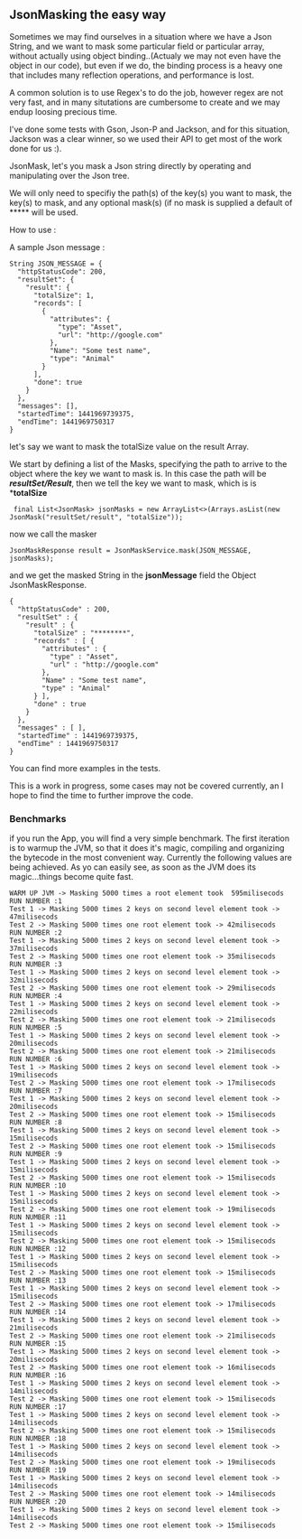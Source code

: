 ## JsonMasking the easy way ##
Sometimes we may find ourselves in a situation where we have a Json String, and we want to mask some particular field or particular array, without actually using object binding..(Actualy we may not even have the object in our code), but even if we do, the binding process is a heavy one that includes many reflection operations, and performance is lost. 

A common solution is to use Regex's to do the job, however regex are not very fast, and in many situtations are cumbersome to create and we may endup loosing precious time.

I've done some tests with Gson, Json-P and Jackson, and for this situation, Jackson was a clear winner, so we used their API to get most of the work done for us :).

JsonMask, let's you mask a Json string directly by operating and manipulating over the Json tree. 

We will only need to specifiy the path(s) of the key(s) you want to mask, the key(s) to mask, and any optional mask(s) (if no mask is supplied a default of ***** will be used.

How to use :

A sample Json message : 

	String JSON_MESSAGE = {
	  "httpStatusCode": 200,
	  "resultSet": {
	    "result": {
	      "totalSize": 1,
	      "records": [
	        {
	          "attributes": {
	            "type": "Asset",
	            "url": "http://google.com"
	          },
	          "Name": "Some test name",
	          "type": "Animal"
	        }
	      ],
	      "done": true
	    }
	  },
	  "messages": [],
	  "startedTime": 1441969739375,
	  "endTime": 1441969750317
	}

let's say we want to mask the totalSize value on the result Array.

We start by defining a list of the Masks, specifying the path to arrive to the object where the key we want to mask is. In this case the path will be ***resultSet/Result***, then we tell the key we want to mask, which is is ***totalSize**

	 final List<JsonMask> jsonMasks = new ArrayList<>(Arrays.asList(new JsonMask("resultSet/result", "totalSize"));

now we call the masker

	JsonMaskResponse result = JsonMaskService.mask(JSON_MESSAGE, jsonMasks);

and we get the masked String in the **jsonMessage** field the Object JsonMaskResponse.

	{
	  "httpStatusCode" : 200,
	  "resultSet" : {
	    "result" : {
	      "totalSize" : "********",
	      "records" : [ {
	        "attributes" : {
	          "type" : "Asset",
	          "url" : "http://google.com"
	        },
	        "Name" : "Some test name",
	        "type" : "Animal"
	      } ],
	      "done" : true
	    }
	  },
	  "messages" : [ ],
	  "startedTime" : 1441969739375,
	  "endTime" : 1441969750317
	}

You can find more examples in the tests.

This is a work in progress, some cases may not be covered currently, an I hope to find the time to further improve the code.

### Benchmarks ###

if you run the App, you will find a very simple benchmark. The first iteration is to warmup the JVM, so that it does it's magic, compiling and organizing the bytecode in the most convenient way. Currently the following values are being achieved. As yo can easily see, as soon as the JVM does its magic...things become quite fast.

	WARM UP JVM -> Masking 5000 times a root element took  595milisecods
	RUN NUMBER :1
	Test 1 -> Masking 5000 times 2 keys on second level element took -> 47milisecods
	Test 2 -> Masking 5000 times one root element took -> 42milisecods
	RUN NUMBER :2
	Test 1 -> Masking 5000 times 2 keys on second level element took -> 37milisecods
	Test 2 -> Masking 5000 times one root element took -> 35milisecods
	RUN NUMBER :3
	Test 1 -> Masking 5000 times 2 keys on second level element took -> 32milisecods
	Test 2 -> Masking 5000 times one root element took -> 29milisecods
	RUN NUMBER :4
	Test 1 -> Masking 5000 times 2 keys on second level element took -> 22milisecods
	Test 2 -> Masking 5000 times one root element took -> 21milisecods
	RUN NUMBER :5
	Test 1 -> Masking 5000 times 2 keys on second level element took -> 20milisecods
	Test 2 -> Masking 5000 times one root element took -> 21milisecods
	RUN NUMBER :6
	Test 1 -> Masking 5000 times 2 keys on second level element took -> 19milisecods
	Test 2 -> Masking 5000 times one root element took -> 17milisecods
	RUN NUMBER :7
	Test 1 -> Masking 5000 times 2 keys on second level element took -> 20milisecods
	Test 2 -> Masking 5000 times one root element took -> 15milisecods
	RUN NUMBER :8
	Test 1 -> Masking 5000 times 2 keys on second level element took -> 15milisecods
	Test 2 -> Masking 5000 times one root element took -> 15milisecods
	RUN NUMBER :9
	Test 1 -> Masking 5000 times 2 keys on second level element took -> 15milisecods
	Test 2 -> Masking 5000 times one root element took -> 15milisecods
	RUN NUMBER :10
	Test 1 -> Masking 5000 times 2 keys on second level element took -> 15milisecods
	Test 2 -> Masking 5000 times one root element took -> 19milisecods
	RUN NUMBER :11
	Test 1 -> Masking 5000 times 2 keys on second level element took -> 15milisecods
	Test 2 -> Masking 5000 times one root element took -> 15milisecods
	RUN NUMBER :12
	Test 1 -> Masking 5000 times 2 keys on second level element took -> 15milisecods
	Test 2 -> Masking 5000 times one root element took -> 15milisecods
	RUN NUMBER :13
	Test 1 -> Masking 5000 times 2 keys on second level element took -> 15milisecods
	Test 2 -> Masking 5000 times one root element took -> 17milisecods
	RUN NUMBER :14
	Test 1 -> Masking 5000 times 2 keys on second level element took -> 21milisecods
	Test 2 -> Masking 5000 times one root element took -> 21milisecods
	RUN NUMBER :15
	Test 1 -> Masking 5000 times 2 keys on second level element took -> 20milisecods
	Test 2 -> Masking 5000 times one root element took -> 16milisecods
	RUN NUMBER :16
	Test 1 -> Masking 5000 times 2 keys on second level element took -> 14milisecods
	Test 2 -> Masking 5000 times one root element took -> 15milisecods
	RUN NUMBER :17
	Test 1 -> Masking 5000 times 2 keys on second level element took -> 14milisecods
	Test 2 -> Masking 5000 times one root element took -> 15milisecods
	RUN NUMBER :18
	Test 1 -> Masking 5000 times 2 keys on second level element took -> 14milisecods
	Test 2 -> Masking 5000 times one root element took -> 19milisecods
	RUN NUMBER :19
	Test 1 -> Masking 5000 times 2 keys on second level element took -> 14milisecods
	Test 2 -> Masking 5000 times one root element took -> 14milisecods
	RUN NUMBER :20
	Test 1 -> Masking 5000 times 2 keys on second level element took -> 14milisecods
	Test 2 -> Masking 5000 times one root element took -> 15milisecods
 
